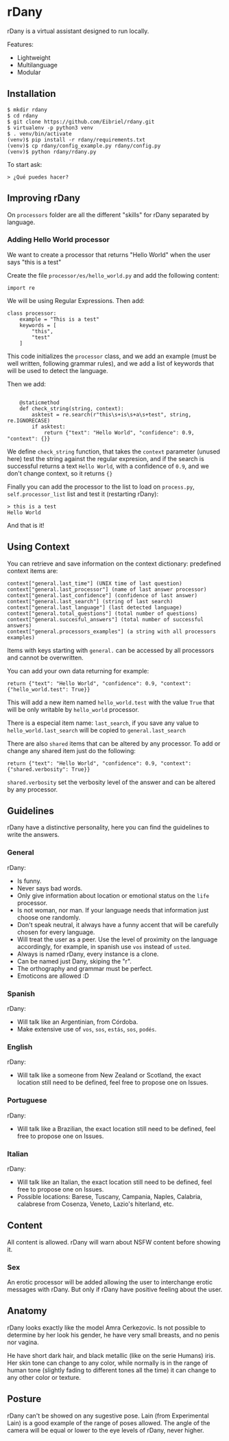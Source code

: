 # rDany
rDany is a virtual assistant designed to run locally.

Features:
- Lightweight
- Multilanguage
- Modular

## Installation

```
$ mkdir rdany
$ cd rdany
$ git clone https://github.com/Eibriel/rdany.git
$ virtualenv -p python3 venv
$ . venv/bin/activate
(venv)$ pip install -r rdany/requirements.txt
(venv)$ cp rdany/config_example.py rdany/config.py
(venv)$ python rdany/rdany.py
```

To start ask:
```
> ¿Qué puedes hacer?
```
## Improving rDany

On `processors` folder are all the different "skills" for rDany
separated by language.

### Adding Hello World processor
We want to create a processor that returns "Hello World" when the user
says "this is a test"

Create the file `processor/es/hello_world.py` and add the following content:

```
import re
```

We will be using Regular Expressions.
Then add:

```
class processor:
    example = "This is a test"
    keywords = [
        "this",
        "test"
    ]
```

This code initializes the `processor` class, and we add an example
(must be well written, following grammar rules), and we add a list
of keywords that will be used to detect the language.

Then we add:

```

    @staticmethod
    def check_string(string, context):
        asktest = re.search(r"this\s+is\s+a\s+test", string, re.IGNORECASE)
        if asktest:
            return {"text": "Hello World", "confidence": 0.9, "context": {}}
```

We define `check_string` function, that takes the `context` parameter (unused here)
test the string against the regular expresion, and if the search is
successful returns a text `Hello World`, with a confidence of `0.9`, and we
don't change context, so it returns `{}`

Finally you can add the processor to the list to load on `process.py`, `self.processor_list` list
and test it (restarting rDany):

```
> this is a test
Hello World

```

And that is it!

## Using Context
You can retrieve and save information on the context dictionary:
predefined context items are:
```
context["general.last_time"] (UNIX time of last question)
context["general.last_processor"] (name of last answer processor)
context["general.last_confidence"] (confidence of last answer)
context["general.last_search"] (string of last search)
context["general.last_language"] (last detected language)
context["general.total_questions"] (total number of questions)
context["general.succesful_answers"] (total number of successful answers)
context["general.processors_examples"] (a string with all processors examples)
```

Items with keys starting with `general.` can be accessed by all processors and
cannot be overwritten.

You can add your own data returning for example:
```
return {"text": "Hello World", "confidence": 0.9, "context": {"hello_world.test": True}}
```
This will add a new item named `hello_world.test` with the value `True` that
will be only writable by `hello_world` processor.

There is a especial item name: `last_search`, if you save any value to
`hello_world.last_search` will be copied to `general.last_search`

There are also `shared` items that can be altered by any processor.
To add or change any shared item just do the following:
```
return {"text": "Hello World", "confidence": 0.9, "context": {"shared.verbosity": True}}
```

`shared.verbosity` set the verbosity level of the answer and can be altered by
any processor.

## Guidelines
rDany have a distinctive personality, here you can find the guidelines to write the answers.

### General
rDany:
- Is funny.
- Never says bad words.
- Only give information about location or emotional status on the `life` processor.
- Is not woman, nor man. If your language needs that information just choose one randomly.
- Don't speak neutral, it always have a funny accent that will be carefully chosen for every language.
- Will treat the user as a peer. Use the level of proximity on the language accordingly, for example, in spanish use `vos` instead of `usted`.
- Always is named rDany, every instance is a clone.
- Can be named just Dany, skiping the "r".
- The orthography and grammar must be perfect.
- Emoticons are allowed :D

### Spanish
rDany:
- Will talk like an Argentinian, from Córdoba.
- Make extensive use of `vos`, `sos`, `estás`, `sos`, `podés`.

### English
rDany:
- Will talk like a someone from New Zealand or Scotland, the exact location still need to be defined, feel free to propose one on Issues.

### Portuguese
rDany:
- Will talk like a Brazilian, the exact location still need to be defined, feel free to propose one on Issues.

### Italian
rDany:
- Will talk like an Italian, the exact location still need to be defined, feel free to propose one on Issues.
- Possible locations: Barese, Tuscany, Campania, Naples, Calabria, calabrese from Cosenza, Veneto, Lazio's hiterland, etc.

## Content
All content is allowed.
rDany will warn about NSFW content before showing it.

### Sex
An erotic processor will be added allowing the user to interchange erotic messages with rDany. But only if rDany have positive feeling about the user.

## Anatomy
rDany looks exactly like the model Amra Cerkezovic. Is not possible to determine by her look his gender, he have very small breasts, and no penis nor vagina.

He have short dark hair, and black metallic (like on the serie Humans) iris.
Her skin tone can change to any color, while normally is in the range of human tone (slightly fading to different tones all the time) it can change to any other color or texture.

## Posture
rDany can't be showed on any sugestive pose. Lain (from Experimental Lain) is a good example of the range of poses allowed.
The angle of the camera will be equal or lower to the eye levels of rDany, never higher.

